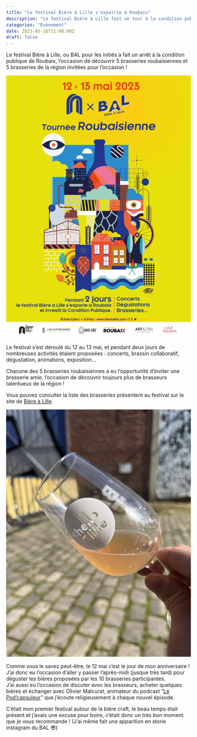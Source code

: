 ```yaml
---
title: "Le festival Bière à Lille s'expatrie à Roubaix"
description: "Le festival Bière à Lille fait un tour à la condition publique de Roubaix, l’occasion de découvrir 5 brasseries roubaisiennes et 5 brasseries régionales."
categories: "Évènement"
date: 2023-05-16T11:00:00Z
draft: false
---
```


Le festival Bière à Lille, ou BAL pour les initiés a fait un arrêt à la condition publique de Roubaix, l’occasion de découvrir 5 brasseries roubaisiennes et 5 brasseries de la région invitées pour l’occasion !

![Affiche du BAL festival de Roubaix](cover.webp)

Le festival s’est déroulé du 12 au 13 mai, et pendant deux jours de nombreuses activités étaient proposées : concerts, brassin collaboratif, dégustation, animations, exposition… 

Chacune des 5 brasseries roubaisiennes a eu l’opportunité d’inviter une brasserie amie, l’occasion de découvrir toujours plus de brasseurs talentueux de la région !

Vous pouvez consulter la liste des brasseries présentent au festival sur le site de [Bière à Lille](https://www.bierealille.com/bal-tournee-roubaisienne/).

![Photo d'un verre de bière de style Sour](thepeachison.webp)

Comme vous le savez peut-être, le 12 mai c’est le jour de mon anniversaire ! J’ai donc eu l’occasion d’aller y passer l’après-midi (jusque très tard) pour déguster les bières proposées par les 10 brasseries participantes.  
J’ai aussi eu l’occasion de discuter avec les brasseurs, acheter quelques bières et échanger avec Olivier Malcurat, animateur du podcast “[Le Pod’capsuleur](https://podcast.ausha.co/podcapsuleur)” que j’écoute religieusement à chaque nouvel épisode.

C’était mon premier festival autour de la bière craft, le beau temps était présent et j’avais une excuse pour boire, c’était donc un très bon moment que je vous recommande ! (J’ai même fait une apparition en storie instagram du BAL 😎)